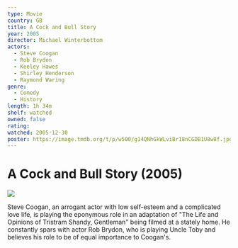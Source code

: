 ```yaml
---
type: Movie
country: GB
title: A Cock and Bull Story
year: 2005
director: Michael Winterbottom
actors:
  - Steve Coogan
  - Rob Brydon
  - Keeley Hawes
  - Shirley Henderson
  - Raymond Waring
genre:
  - Comedy
  - History
length: 1h 34m
shelf: watched
owned: false
rating:
watched: 2005-12-30
poster: https://image.tmdb.org/t/p/w500/g14QNhGkWLviBr18nCGDB1U8w8f.jpg
---
```


# A Cock and Bull Story (2005)

![](https://image.tmdb.org/t/p/w500/g14QNhGkWLviBr18nCGDB1U8w8f.jpg)

Steve Coogan, an arrogant actor with low self-esteem and a complicated love life, is playing the eponymous role in an adaptation of "The Life and Opinions of Tristram Shandy, Gentleman" being filmed at a stately home. He constantly spars with actor Rob Brydon, who is playing Uncle Toby and believes his role to be of equal importance to Coogan's.